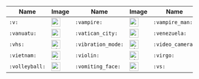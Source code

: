 | Name | Image | Name | Image | Name | Image | Name | Image |
| --- | --- | --- | --- | --- | --- | --- | --- |
| `:v:` | <img src="https://github.githubassets.com/images/icons/emoji/unicode/270c.png?v8" alt="v" width="24" height="24" /> | `:vampire:` | <img src="https://github.githubassets.com/images/icons/emoji/unicode/1f9db.png?v8" alt="vampire" width="24" height="24" /> | `:vampire_man:` | <img src="https://github.githubassets.com/images/icons/emoji/unicode/1f9db-2642.png?v8" alt="vampire_man" width="24" height="24" /> | `:vampire_woman:` | <img src="https://github.githubassets.com/images/icons/emoji/unicode/1f9db-2640.png?v8" alt="vampire_woman" width="24" height="24" /> |
| `:vanuatu:` | <img src="https://github.githubassets.com/images/icons/emoji/unicode/1f1fb-1f1fa.png?v8" alt="vanuatu" width="24" height="24" /> | `:vatican_city:` | <img src="https://github.githubassets.com/images/icons/emoji/unicode/1f1fb-1f1e6.png?v8" alt="vatican_city" width="24" height="24" /> | `:venezuela:` | <img src="https://github.githubassets.com/images/icons/emoji/unicode/1f1fb-1f1ea.png?v8" alt="venezuela" width="24" height="24" /> | `:vertical_traffic_light:` | <img src="https://github.githubassets.com/images/icons/emoji/unicode/1f6a6.png?v8" alt="vertical_traffic_light" width="24" height="24" /> |
| `:vhs:` | <img src="https://github.githubassets.com/images/icons/emoji/unicode/1f4fc.png?v8" alt="vhs" width="24" height="24" /> | `:vibration_mode:` | <img src="https://github.githubassets.com/images/icons/emoji/unicode/1f4f3.png?v8" alt="vibration_mode" width="24" height="24" /> | `:video_camera:` | <img src="https://github.githubassets.com/images/icons/emoji/unicode/1f4f9.png?v8" alt="video_camera" width="24" height="24" /> | `:video_game:` | <img src="https://github.githubassets.com/images/icons/emoji/unicode/1f3ae.png?v8" alt="video_game" width="24" height="24" /> |
| `:vietnam:` | <img src="https://github.githubassets.com/images/icons/emoji/unicode/1f1fb-1f1f3.png?v8" alt="vietnam" width="24" height="24" /> | `:violin:` | <img src="https://github.githubassets.com/images/icons/emoji/unicode/1f3bb.png?v8" alt="violin" width="24" height="24" /> | `:virgo:` | <img src="https://github.githubassets.com/images/icons/emoji/unicode/264d.png?v8" alt="virgo" width="24" height="24" /> | `:volcano:` | <img src="https://github.githubassets.com/images/icons/emoji/unicode/1f30b.png?v8" alt="volcano" width="24" height="24" /> |
| `:volleyball:` | <img src="https://github.githubassets.com/images/icons/emoji/unicode/1f3d0.png?v8" alt="volleyball" width="24" height="24" /> | `:vomiting_face:` | <img src="https://github.githubassets.com/images/icons/emoji/unicode/1f92e.png?v8" alt="vomiting_face" width="24" height="24" /> | `:vs:` | <img src="https://github.githubassets.com/images/icons/emoji/unicode/1f19a.png?v8" alt="vs" width="24" height="24" /> | `:vulcan_salute:` | <img src="https://github.githubassets.com/images/icons/emoji/unicode/1f596.png?v8" alt="vulcan_salute" width="24" height="24" /> |
